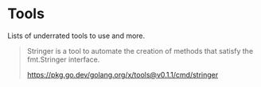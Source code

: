 # Tools

Lists of underrated tools to use and more. 

> Stringer is a tool to automate the creation of methods that satisfy the fmt.Stringer interface.
> 
> https://pkg.go.dev/golang.org/x/tools@v0.1.1/cmd/stringer
